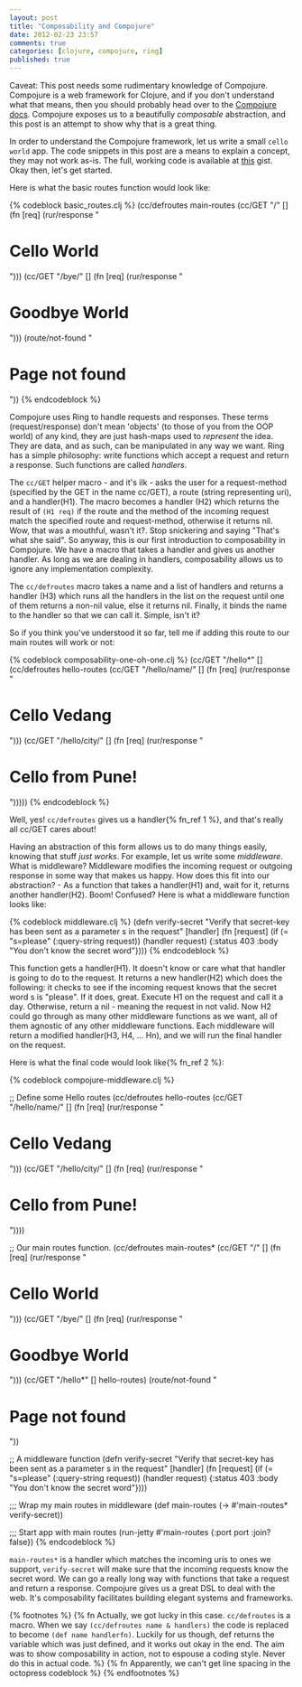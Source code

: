 ```yaml
---
layout: post
title: "Composability and Compojure"
date: 2012-02-23 23:57
comments: true
categories: [clojure, compojure, ring]
published: true
---
```


Caveat: This post needs some rudimentary knowledge of Compojure. Compojure is a web framework for Clojure, and if you don't understand what that means, then you should probably head over to the [Compojure docs](https://github.com/weavejester/compojure/wiki). Compojure exposes us to a beautifully _composable_ abstraction, and this post is an attempt to show why that is a great thing.

In order to understand the Compojure framework, let us write a small `cello world` app. The code snippets in this post are a means to explain a concept, they may not work as-is. The full, working code is available at [this](https://gist.github.com/1893532/) gist. Okay then, let's get started.
<!--more-->
Here is what the basic routes function would look like:

{% codeblock basic_routes.clj %}
(cc/defroutes main-routes
  (cc/GET "/" [] (fn [req]
                   (rur/response "<h1>Cello World</h1>")))
  (cc/GET "/bye/" [] (fn [req]
                      (rur/response "<h1>Goodbye World</h1>")))
  (route/not-found "<h1>Page not found</h1>"))
{% endcodeblock %}

Compojure uses Ring to handle requests and responses. These terms (request/response) don't mean 'objects' (to those of you from the OOP world) of any kind, they are just hash-maps used to _represent_ the idea. They are data, and as such, can be manipulated in any way we want. Ring has a simple philosophy: write functions which accept a request and return a response. Such functions are called _handlers_.

The `cc/GET` helper macro - and it's ilk - asks the user for a request-method (specified by the GET in the name cc/GET), a route (string representing uri), and a handler(H1). The macro becomes a handler (H2) which returns the result of `(H1 req)` if the route and the method of the incoming request match the specified route and request-method, otherwise it returns nil. Wow, that was a mouthful, wasn't it?. Stop snickering and saying "That's what she said". So anyway, this is our first introduction to composability in Compojure. We have a macro that takes a handler and gives us another handler. As long as we are dealing in handlers, composability allows us to ignore any implementation complexity.

The `cc/defroutes` macro takes a name and a list of handlers and returns a handler (H3) which runs all the handlers in the list on the request until one of them returns a non-nil value, else it returns nil. Finally, it binds the name to the handler so that we can call it. Simple, isn't it?

So if you think you've understood it so far, tell me if adding this route to our main routes will work or not:

{% codeblock composability-one-oh-one.clj %}
(cc/GET "/hello*" [] (cc/defroutes hello-routes
                         (cc/GET "/hello/name/" []
                                 (fn [req]
                                   (rur/response "<h1>Cello Vedang</h1>")))
                         (cc/GET "/hello/city/" []
                                 (fn [req]
                                   (rur/response "<h1>Cello from Pune!</h1>")))))
{% endcodeblock %}

Well, yes! `cc/defroutes` gives us a handler{% fn_ref 1 %}, and that's really all cc/GET cares about!

Having an abstraction of this form allows us to do many things easily, knowing that stuff _just works_. For example, let us write some _middleware_. What is middleware? Middleware modifies the incoming request or outgoing response in some way that makes us happy. How does this fit into our abstraction? - As a function that takes a handler(H1) and, wait for it, returns another handler(H2). Boom! Confused? Here is what a middleware function looks like:

{% codeblock middleware.clj %}
(defn verify-secret
  "Verify that secret-key has been sent as a parameter s in the request"
  [handler]
  (fn [request]
    (if (= "s=please" (:query-string request))
      (handler request)
      {:status 403
       :body "You don't know the secret word"})))
{% endcodeblock %}

This function gets a handler(H1). It doesn't know or care what that handler is going to do to the request. It returns a new handler(H2) which does the following: it checks to see if the incoming request knows that the secret word s is "please". If it does, great. Execute H1 on the request and call it a day. Otherwise, return a nil - meaning the request in not valid. Now H2 could go through as many other middleware functions as we want, all of them agnostic of any other middleware functions. Each middleware will return a modified handler(H3, H4, ... Hn), and we will run the final handler on the request.

Here is what the final code would look like{% fn_ref 2 %}:

{% codeblock compojure-middleware.clj %}

;; Define some Hello routes
(cc/defroutes hello-routes
  (cc/GET "/hello/name/" []
          (fn [req]
            (rur/response "<h1>Cello Vedang</h1>")))
  (cc/GET "/hello/city/" []
          (fn [req]
            (rur/response "<h1>Cello from Pune!</h1>"))))

;; Our main routes function.
(cc/defroutes main-routes*
  (cc/GET "/" [] (fn [req]
                   (rur/response "<h1>Cello World</h1>")))
  (cc/GET "/bye/" [] (fn [req]
                      (rur/response "<h1>Goodbye World</h1>")))
  (cc/GET "/hello*" [] hello-routes)
  (route/not-found "<h1>Page not found</h1>"))

;; A middleware function
(defn verify-secret
  "Verify that secret-key has been sent as a parameter s in the request"
  [handler]
  (fn [request]
    (if (= "s=please" (:query-string request))
      (handler request)
      {:status 403
       :body "You don't know the secret word"})))

;;; Wrap my main routes in middleware
(def main-routes (-> #'main-routes*
                     verify-secret))

;;; Start app with main routes
(run-jetty #'main-routes {:port port :join? false})
{% endcodeblock %}

`main-routes*` is a handler which matches the incoming uris to ones we support, `verify-secret` will make sure that the incoming requests know the secret word. We can go a really long way with functions that take a request and return a response. Compojure gives us a great DSL to deal with the web. It's composability facilitates building elegant systems and frameworks.

{% footnotes %}
   {% fn Actually, we got lucky in this case. `cc/defroutes` is a macro. When we say `(cc/defroutes name & handlers)` the code is replaced to become `(def name handlerfn)`. Luckily for us though, def returns the variable which was just defined, and it works out okay in the end. The aim was to show composability in action, not to espouse a coding style. Never do this in actual code. %}
   {% fn Apparently, we can't get line spacing in the octopress codeblock %}
{% endfootnotes %}
